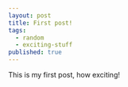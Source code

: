 ```yaml
---
layout: post
title: First post!
tags:
  - random
  - exciting-stuff
published: true
---
```


This is my first post, how exciting!
